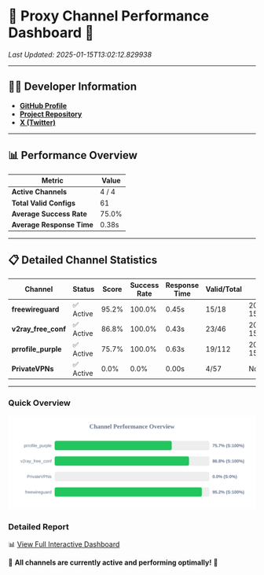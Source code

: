 # 🌟 Proxy Channel Performance Dashboard 🌟

_Last Updated: 2025-01-15T13:02:12.829938_

---

## 👩‍💻 Developer Information

- **[GitHub Profile](https://github.com/4n0nymou3)**  
- **[Project Repository](https://github.com/4n0nymou3/multi-proxy-config-fetcher)**  
- **[X (Twitter)](https://x.com/4n0nymou3)**  

---

## 📊 Performance Overview

| Metric                | Value       |
|-----------------------|-------------|
| **Active Channels**   | 4 / 4       |
| **Total Valid Configs** | 61          |
| **Average Success Rate** | 75.0%      |
| **Average Response Time** | 0.38s       |

---

## 📋 Detailed Channel Statistics

| Channel          | Status     | Score  | Success Rate | Response Time | Valid/Total | Last Success               |
|------------------|------------|--------|--------------|---------------|-------------|----------------------------|
| **freewireguard**  | ✅ Active  | 95.2%  | 100.0% | 0.45s         | 15/18       | 2025-01-15T13:02:12.827751 |
| **v2ray_free_conf**  | ✅ Active  | 86.8%  | 100.0% | 0.43s         | 23/46       | 2025-01-15T13:02:00.823289 |
| **prrofile_purple**  | ✅ Active  | 75.7%  | 100.0% | 0.63s         | 19/112       | 2025-01-15T13:02:00.340317 |
| **PrivateVPNs**  | ✅ Active  | 0.0%  | 0.0% | 0.00s         | 4/57       | None |

---

### Quick Overview
<div align="center">
  <a href="https://raw.githubusercontent.com/nullluser/NullRepo/refs/heads/main/assets/channel_stats_chart.svg">
    <img src="https://raw.githubusercontent.com/nullluser/NullRepo/refs/heads/main/assets/channel_stats_chart.svg" alt="Source Performance Statistics" width="800">
  </a>
</div>

### Detailed Report
📊 [View Full Interactive Dashboard](https://htmlpreview.github.io/?https://github.com/nullluser/NullRepo/blob/main/assets/performance_report.html)

🎉 **All channels are currently active and performing optimally!** 🎉
